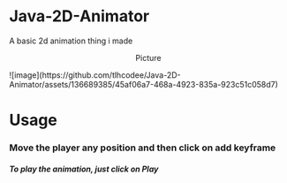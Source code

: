 # Java-2D-Animator
A basic 2d animation thing i made

<p align="center">
  Picture
</p>
![image](https://github.com/tlhcodee/Java-2D-Animator/assets/136689385/45af06a7-468a-4923-835a-923c51c058d7)

<h1>Usage</h1>
<h3>Move the player any position and then click on add keyframe</h3>
<h5>To play the animation, just click on Play</h5>
